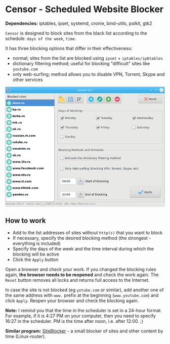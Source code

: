 # Censor - Scheduled Website Blocker
**Dependencies:** iptables, ipset, systemd, cronie, bind-utils, polkit, gtk2

`Censor` is designed to block sites from the black list according to the schedule: `days of the week`, `time`.

It has three blocking options that differ in their effectiveness:
+ normal; sites from the list are blocked using `ipset` + `iptables/ip6tables`
+ dictionary filtering method; useful for blocking "difficult" sites like `youtube.com`
+ only web-surfing; method allows you to disable VPN, Torrent, Skype and other services

![](https://github.com/AKotov-dev/censor/blob/main/ScreenShot4.png)

How to work
--
+ Add to the list addresses of sites without `http(s)` that you want to block
+ If necessary, specify the desired blocking method (the strongest - everything is included)
+ Specify the days of the week and the time interval during which the blocking will be active
+ Click the `Apply` button

Open a browser and check your work. If you changed the blocking rules again, **the browser needs to be reopened** and check the work again. The `Reset` button removes all locks and returns full access to the Internet.

In case the site is not blocked (eg `yotube.com` or similar), add another one of the same address with `www.` prefix at the beginning (`www.youtube.com`) and click `Apply`. Reopen your browser and check the blocking again.  
  
**Note:** I remind you that the time in the scheduler is set in a 24-hour format. For example, if it is 4:27 PM on your computer, then you need to specify 16:27 in the scheduler. PM is the time after noon, i.e. after 12:00. ;)  
  
**Similar program:** [SiteBlocker](https://github.com/AKotov-dev/siteblocker) - a small blocker of sites and other content by time (Linux-router).
